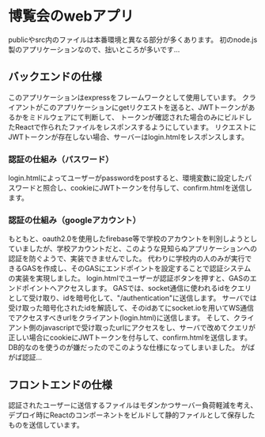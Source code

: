 # 博覧会のwebアプリ
publicやsrc内のファイルは本番環境と異なる部分が多くあります。
初のnode.js製のアプリケーションなので、拙いところが多いです...
## バックエンドの仕様
このアプリケーションはexpressをフレームワークとして使用しています。
クライアントがこのアプリケーションにgetリクエストを送ると、JWTトークンがあるかをミドルウェアにて判断して、
トークンが確認された場合のみにビルドしたReactで作られたファイルをレスポンスするようにしています。
リクエストにJWTトークンが存在しない場合、サーバーはlogin.htmlをレスポンスします。
### 認証の仕組み（パスワード）
login.htmlによってユーザーがpasswordをpostすると、環境変数に設定したパスワードと照合し、cookieにJWTトークンを付与して、confirm.htmlを送信します。
### 認証の仕組み（googleアカウント）
もともと、oauth2.0を使用したfirebase等で学校のアカウントを判別しようとしていましたが、学校アカウントだと、このような見知らぬアプリケーションへの認証を防ぐようで、実装できませんでした。
代わりに学校内の人のみが実行できるGASを作成し、そのGASにエンドポイントを設定することで認証システムの実装を実現しました。
login.htmlでユーザーが認証ボタンを押すと、GASのエンドポイントへアクセスします。
GASでは、socket通信に使われるidをクエリとして受け取り、idを暗号化して、"/authentication"に送信します。
サーバでは受け取った暗号化されたidを解読して、そのidあてにsocket.ioを用いてWS通信でアクセスすべきurlをクライアント(login.html)に送信します。
そして、クライアント側のjavascriptで受け取ったurlにアクセスをし、サーバで改めてクエリが正しい場合にcookieにJWTトークンを付与して、confirm.htmlを送信します。
DB的なのを使うのが嫌だったのでこのような仕様になってしまいました。
がばがば認証...
## フロントエンドの仕様
認証されたユーザーに送信するファイルはモダンかつサーバー負荷軽減を考え、デプロイ時にReactのコンポーネントをビルドして静的ファイルとして保存したものを送信しています。

